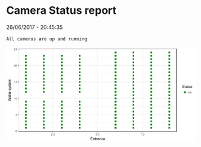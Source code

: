 Camera Status report
================
26/06/2017 - 20:45:35

    All cameras are up and running

![](camreport_files/figure-markdown_github/unnamed-chunk-2-1.png)
